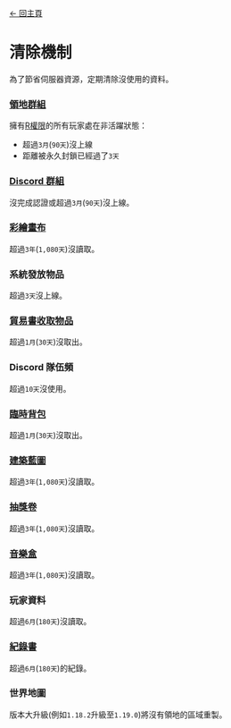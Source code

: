 [← 回主頁](../)
# 清除機制
為了節省伺服器資源，定期清除沒使用的資料。

### [領地群組](../item/land_book.md)
擁有[R權限](../item/land_book.md#R-擁有者)的所有玩家處在非活躍狀態：
- 超過`3月`(`90天`)沒上線
- 距離被永久封鎖已經過了`3天`

### [Discord 群組](discord_server.md)
沒完成認證或超過`3月`(`90天`)沒上線。

### [彩繪畫布](../item/draw_map.md)
超過`3年`(`1,080天`)沒讀取。

### 系統發放物品
超過`3天`沒上線。

### [貿易書收取物品](../item/barter_menu.md#收取物品)
超過`1月`(`30天`)沒取出。

### Discord 隊伍頻
超過`10天`沒使用。

### [臨時背包](cat_bowl.md)
超過`1月`(`30天`)沒取出。

### [建築藍圖](../item/build_blueprint.md)
超過`3年`(`1,080天`)沒讀取。

### [抽獎卷](../item/lottery_ticket.md)
超過`3年`(`1,080天`)沒讀取。

### [音樂盒](../item/music_box.md)
超過`3年`(`1,080天`)沒讀取。

### 玩家資料
超過`6月`(`180天`)沒讀取。

### [紀錄書](../item/logger_menu.md)
超過`6月`(`180天`)的紀錄。

### 世界地圖
版本大升級(例如`1.18.2`升級至`1.19.0`)將沒有領地的區域重製。
